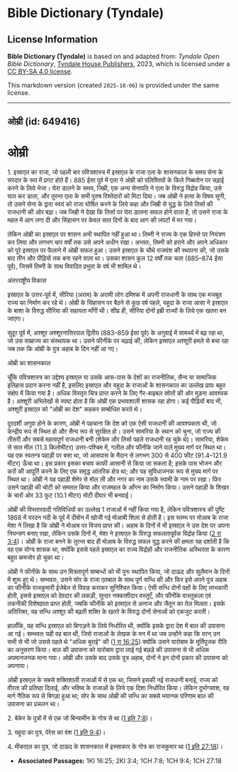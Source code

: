 # Bible Dictionary (Tyndale)

## License Information

**Bible Dictionary (Tyndale)** is based on and adapted from: _Tyndale Open Bible Dictionary_, [Tyndale House Publishers](https://tyndaleopenresources.com/), 2023, which is licensed under a [CC BY-SA 4.0 license](https://creativecommons.org/licenses/by-sa/4.0/legalcode.en).

This markdown version (created `2025-10-06`) is provided under the same license.



--------------------------------

## ओम्री (id: 649416)

ओम्री
=====

1\. इस्राएल का राजा, जो पहली बार पवित्रशास्त्र में इस्राएल के राजा एला के शासनकाल के समय सेना के सरदार के रूप में प्रगट होते हैं। 885 ईसा पूर्व में एला ने ओम्री को पलिश्तियों के किले गिब्बतोन पर चढ़ाई करने के लिये भेजा। घेरा डालने के समय, जिम्री, एक अन्य सेनापति ने एला के विरुद्ध विद्रोह किया, उसे घात कर डाला, और तुरन्त एला के सभी पुरुष रिश्तेदारों को मिटा दिया। जब ओम्री ने हत्या के विषय सुनी, तो उसने सेना के द्वारा स्वयं को राजा घोषित करने के लिये कहा और जिम्री से युद्ध के लिये तिर्सा की राजधानी की ओर बढ़ा। जब जिम्री ने देखा कि तिर्सा पर घेरा डालना सफल होने वाला है, तो उसने राजा के महल में आग लगा दी और सिंहासन पर केवल सात दिनों के बाद आग की लपटों में मर गया।

लेकिन ओम्री का इस्राएल पर शासन अभी स्थापित नहीं हुआ था। तिब्नी ने राज्य के एक हिस्से पर नियंत्रण कर लिया और लगभग चार वर्षों तक उसे अपने अधीन रखा। अन्ततः, तिब्नी को हराने और अपने अधिकार को पूरे इस्राएल पर फैलाने में ओम्री सफल हुआ। उसने इस्राएल के चौथे राजवंश की स्थापना की, जो उसके बाद तीन और पीढ़ियों तक बना रहने वाला था। उसका शासन कुल 12 वर्षों तक चला (885–874 ईसा पूर्व), जिसमें तिब्नी के साथ विवादित प्रभुता के वर्ष भी शामिल थे।

अंतरराष्ट्रीय विकास

इस्राएल के उत्तर\-पूर्व में, सीरिया (अराम) के अरामी लोग दमिश्क में अपनी राजधानी के साथ एक मजबूत राज्य का निर्माण कर रहे थे। ओम्री के सिंहासन पर बैठने से कुछ वर्ष पहले, यहूदा के राजा आसा ने इस्राएल के बाशा के विरुद्ध सीरिया की सहायता माँगी थी। शीघ्र ही, सीरिया दोनों इब्री राज्यों के लिये एक खतरा बन जाएगा। 

सुदूर पूर्व में, अश्शूर अश्शूरनासिरपाल द्वितीय (883–859 ईसा पूर्व) के अगुवाई में सामर्थ्य में बढ़ रहा था, जो उस साम्राज्य का संस्थापक था। उसने फीनीके पर चढ़ाई की, लेकिन इस्राएल अश्शूरी हमले से बचा रहा जब तक कि ओम्री के पुत्र अहाब के दिन नहीं आ गए।

ओम्री का शासनकाल

चूँकि पवित्रशास्त्र का उद्देश्य इस्राएल या उसके आस\-पास के देशों का राजनीतिक, सैन्य या सामाजिक इतिहास प्रदान करना नहीं है, इसलिए इस्राएल और यहूदा के राजाओं के शासनकाल का उल्लेख प्रायः बहुत संक्षेप में किया गया है। अधिक विस्तृत चित्र प्राप्त करने के लिए गैर\-बाइबल स्रोतों की ओर मुड़ना आवश्यक है। अश्शूरी अभिलेखों से स्पष्ट होता है कि ओम्री एक प्रभावशाली शासक रहा होगा। कई पीढ़ियों बाद भी, अश्शूरी इस्राएल को "ओम्री का देश" कहकर सम्बोधित करते थे।

दूरदर्शी अगुवा होने के कारण, ओम्री ने पहचाना कि देश को एक ऐसी राजधानी की आवश्यकता थी, जो केन्द्रीय रूप से स्थित हो और सैन्य रूप से सुरक्षित हो। उसने सामरिया के स्थान को चुना, जो राज्य की तीसरी और सबसे महत्वपूर्ण राजधानी बनी (शेकेम और तिर्सा पहले राजधानी रह चुके थे)। सामरिया, शेकेम से सात मील (11\.3 किलोमीटर) उत्तर\-पश्चिम में, गलील और फीनीके जाने वाले मुख्य मार्ग पर स्थित था। यह एक स्वतन्त्र पहाड़ी पर बसा था, जो आसपास के मैदान से लगभग 300 से 400 फीट (91\.4–121\.9 मीटर) ऊँचा था। इस प्रकार इसका बचाव काफी आसानी से किया जा सकता है; इसके पास भोजन और करों की आपूर्ति करने के लिए एक समृद्ध आंतरिक क्षेत्र था; और यह सुविधाजनक रूप से मुख्य मार्ग पर स्थित था। ओम्री ने यह पहाड़ी शेमेर से मोल ली और नगर का नाम उसके स्वामी के नाम पर रखा। फिर उसने पहाड़ी की चोटी को समतल किया और राजमहल के आँगन का निर्माण किया। उसने पहाड़ी के शिखर के चारों ओर 33 फुट (10\.1 मीटर) मोटी दीवार भी बनवाई।

ओम्री की विस्तारवादी गतिविधियों का उल्लेख 1 राजाओं में नहीं किया गया है, लेकिन पवित्रशास्त्र की पुष्टि 1868 में यरदन नदी के पूर्व में दीबोन में खोजी गई मोआबी शिला से होती है। इस स्तम्भ पर मोआब के राजा मेशा ने लिखा है कि ओम्री ने मोआब पर विजय प्राप्त की। अहाब के दिनों में भी इस्राएल ने उस देश पर अपना नियन्त्रण बनाए रखा, लेकिन उसके दिनों में, मेशा ने इस्राएल के विरुद्ध सफलतापूर्वक विद्रोह किया ([2 रा 3:4](https://ref.ly/2Kgs3:4))। ओम्री के राजा बनने के तुरन्त बाद ही मोआब के विरुद्ध सफल युद्ध करने की क्षमता यह दर्शाती है कि वह एक योग्य शासक था, क्योंकि इससे पहले इस्राएल का राज्य विद्रोहों और राजनीतिक अस्थिरता के कारण बहुत कमजोर हो चुका था।

ओम्री ने फीनीके के साथ उन मित्रतापूर्ण सम्बन्धों को भी पुनः स्थापित किया, जो दाऊद और सुलैमान के दिनों में शुरू हुए थे। सम्भवतः, उसने सोर के राजा एतबाल के साथ पूर्ण सन्धि की और फिर इसे अपने पुत्र अहाब का फीनीके राजकुमारी ईजेबेल से विवाह कराकर सुनिश्चित किया। ऐसी सन्धि दोनों पक्षों के लिए लाभकारी होती, इससे इस्राएल को देवदार की लकड़ी, सुन्दर नक्काशीदार वस्तुएँ, और फीनीके वास्तुकला एवं तकनीकी विशेषज्ञता प्राप्त होती, जबकि फीनीके को इस्राएल से अनाज और जैतून का तेल मिलता। इसके अतिरिक्त, यह सन्धि अश्शूर की बढ़ती शक्ति के खतरे के विरुद्ध दोनों सेनाओं को एकजुट करती।

हालाँकि, यह सन्धि इस्राएल को बिगाड़ने के लिये निर्धारित थी, क्योंकि इसके द्वारा देश में बाल की उपासना आ गई। सम्भवतः यही वह बात थी, जिसे राजाओं के लेखक के मन में था जब उन्होंने कहा कि वरन् उन सभी से भी जो उससे पहले थे "अधिक बुराई" की ([1 रा 16:25](https://ref.ly/1Kgs16:25)) क्योंकि उसने यारोबाम के मूर्तिपूजक रीति का अनुसरण किया। बाल की उपासना को यारोबाम द्वारा लाई गई बछड़े की उपासना से भी अधिक अपमानजनक माना गया। ओम्री और उसके बाद उसके पुत्र अहाब, दोनों ने इन दोनों प्रकार की उपासना को अपनाया।

ओम्री इस्राएल के सबसे शक्तिशाली राजाओं में से एक था, जिसने इसकी नई राजधानी बनाई, राज्य को वीरता की प्रतिष्ठा दिलाई, और भविष्य के राजाओं के लिये एक दिशा निर्धारित किया। लेकिन दुर्भाग्यवश, वह मार्ग नैतिक रूप से बिगड़ा हुआ था; सोर के साथ ओम्री की सन्धि का सबसे भयानक परिणाम बाल की उपासना का प्रचलन था।

2\. बेकेर के पुत्रों में से एक जो बिन्यामीन के गोत्र से था ([1 इति 7:8](https://ref.ly/1Chr7:8))।

3\. यहूदा का पुत्र, पेरेस का वंश ([1 इति 9:4](https://ref.ly/1Chr9:4))।

4\. मीकाएल का पुत्र, जो दाऊद के शासनकाल में इस्साकार के गोत्र का राजकुमार था ([1 इति 27:18](https://ref.ly/1Chr27:18))।

* **Associated Passages:** 1KI 16:25; 2KI 3:4; 1CH 7:8; 1CH 9:4; 1CH 27:18

